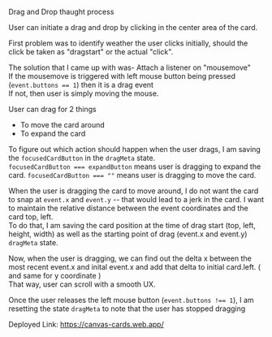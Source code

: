 Drag and Drop thaught process

User can initiate a drag and drop by clicking in the center area of the card.

First problem was to identify weather the user clicks initially, should the click be taken as "dragstart"
or the actual "click".

The solution that I came up with was-
Attach a listener on "mousemove"  
If the mousemove is triggered with left mouse button being pressed (`event.buttons == 1`)
then it is a drag event  
If not, then user is simply moving the mouse.

User can drag for 2 things

- To move the card around
- To expand the card

To figure out which action should happen when the user drags, I am saving the `focusedCardButton`
in the `dragMeta` state.  
`focusedCardButton === expandButton` means user is dragging to expand the card.
`focusedCardButton === ""` means user is dragging to move the card.

When the user is dragging the card to move around, I do not want the card to snap at `event.x` and `event.y` -- that would lead to a jerk in the card.
I want to maintain the relative distance between the event coordinates and the card top, left.  
To do that, I am saving the card position at the time of drag start (top, left, height, width)
as well as the starting point of drag (event.x and event.y) `dragMeta` state.

Now, when the user is dragging,
we can find out the delta x between the most recent event.x and inital event.x and add that delta to initial card.left. ( and same for y coordinate )  
That way, user can scroll with a smooth UX.

Once the user releases the left mouse button (`event.buttons !== 1`), I am resetting the state `dragMeta` to note that the user has stopped dragging

Deployed Link: https://canvas-cards.web.app/
